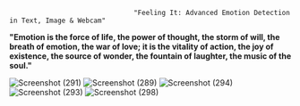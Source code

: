                                    "Feeling It: Advanced Emotion Detection in Text, Image & Webcam" 

**"Emotion is the force of life, the power of thought, the storm of will, the breath of emotion, the war of love; it is the vitality of action, the joy of existence, the source of wonder, the fountain of laughter, the music of the soul."**



![Screenshot (291)](https://user-images.githubusercontent.com/90108144/232877582-499b8fc2-7ab7-4282-8b5b-c0e804588624.png)
![Screenshot (289)](https://user-images.githubusercontent.com/90108144/232877598-c5ab1937-9251-413e-bc50-86e4a4c2b03e.png)
![Screenshot (294)](https://user-images.githubusercontent.com/90108144/232877522-6176c165-9830-4f0b-96a6-6d57cdd68557.png)
![Screenshot (293)](https://user-images.githubusercontent.com/90108144/232877546-48418d9e-790b-4c44-ad26-33e1633860d2.png)
![Screenshot (298)](https://user-images.githubusercontent.com/90108144/232877567-fa14b5ab-c09b-4c39-a18b-a5a2c350ce7e.png)


